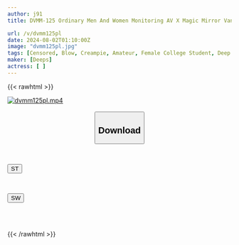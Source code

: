 ```yaml
---
author: j91
title: DVMM-125 Ordinary Men And Women Monitoring AV X Magic Mirror Van Collaboration Project, A Sloppy Blowjob Interview For A Female College Student Looking For A Job At A Major Company! She Cums So Much In Her Mouth That She Can't Talk During The Q&A Session! After A Radical Interview, A Huge Dick Is Screwed Into The Hot JD Pussy And She Has Sex Covered In Semen! All Of Them Cum Inside...

url: /v/dvmm125pl
date: 2024-08-02T01:10:00Z
image: "dvmm125pl.jpg"
tags: [Censored, Blow, Creampie, Amateur, Female College Student, Deep Throating	]
maker: [Deeps]
actress: [ ]
---
```



{{< rawhtml >}}

<div class="video" data-videoid="r2060voyw0TbJaJ">
    <a href="javascript:;">
        <img src="/v/dvmm125pl/dvmm125pl.jpg" width="WIDTH" height="HEIGHT" alt="dvmm125pl.mp4" loading="lazy">
    </a>
</div>

<script type="text/javascript" src="https://j91.asia/asset/on-demand-st.js"></script>

<br>
  <link rel="stylesheet" href="https://j91.asia/asset/bs5.css">
  
  <center>
  <button class="btn btn-primary" type="button" data-bs-toggle="collapse" data-bs-target=".multi-collapse" aria-expanded="false" aria-controls="multiCollapseExample1 multiCollapseExample2"><h2>Download</h2></button></center>
</p>
<div class="row">
  <div class="col">
    <div class="collapse multi-collapse" id="multiCollapseExample1">
      <div class="card card-body">
	      	      <br>
<div class="buttons">  
<p><a href="/v/dvmm125pl/st.html" target="_blank"><button class="btn-hover color-3"><i class="fa fa-download"></i> ST</button></a></p></div>
    </div>
  </div>
</div>
  <div class="col">
    <div class="collapse multi-collapse" id="multiCollapseExample2">
      <div class="card card-body">
	      <br>
<div class="buttons">
<p><a href="/v/dvmm125pl/sw.html" target="_blank"><button class="btn-hover color-2"><i class="fa fa-download"></i> SW</button></a></p></div>
<br><br>
      </div>
    </div>
  </div>
</div>

{{< /rawhtml >}}